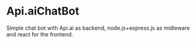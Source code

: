 # Api.aiChatBot
Simple chat bot with  Api.ai as backend, node.js+express.js as midleware and react for the frontend.
